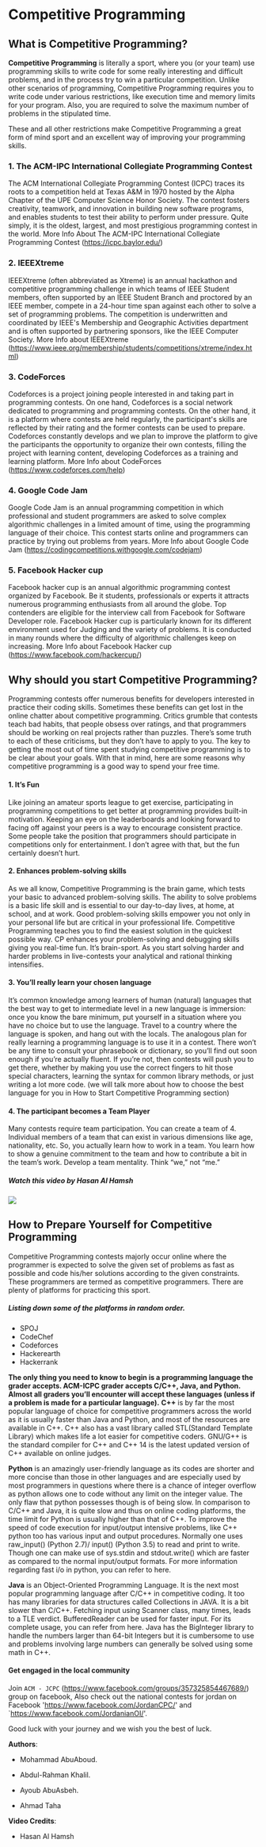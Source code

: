 # Competitive Programming

## What is Competitive Programming?

**Competitive Programming** is literally a sport, where you (or your team) use programming skills to write code for some really interesting and difficult problems, and in the process try to win a particular competition.
Unlike other scenarios of programming, Competitive Programming requires you to write code under various restrictions, like execution time and memory limits for your program. Also, you are required to solve the maximum number of problems in the stipulated time.

These and all other restrictions make Competitive Programming a great form of mind sport and an excellent way of improving your programming skills.

### 1. The ACM-IPC International Collegiate Programming Contest

The ACM International Collegiate Programming Contest (ICPC) traces its roots to a competition held at Texas A&M in 1970 hosted by the Alpha Chapter of the UPE Computer Science Honor Society. The contest fosters creativity, teamwork, and innovation in building new software programs, and enables students to test their ability to perform under pressure. Quite simply, it is the oldest, largest, and most prestigious programming contest in the world.
More Info About The ACM-IPC International Collegiate Programming Contest (https://icpc.baylor.edu/)

### 2. IEEEXtreme

IEEEXtreme (often abbreviated as Xtreme) is an annual hackathon and competitive programming challenge in which teams of IEEE Student members, often supported by an IEEE Student Branch and proctored by an IEEE member, compete in a 24-hour time span against each other to solve a set of programming problems. The competition is underwritten and coordinated by IEEE's Membership and Geographic Activities department and is often supported by partnering sponsors, like the IEEE Computer Society.
More Info about IEEEXtreme (https://www.ieee.org/membership/students/competitions/xtreme/index.html)

### 3. CodeForces

Codeforces is a project joining people interested in and taking part in programming contests. On one hand, Codeforces is a social network dedicated to programming and programming contests. On the other hand, it is a platform where contests are held regularly, the participant's skills are reflected by their rating and the former contests can be used to prepare. Codeforces constantly develops and we plan to improve the platform to give the participants the opportunity to organize their own contests, filling the project with learning content, developing Codeforces as a training and learning platform.
More Info about CodeForces (https://www.codeforces.com/help)

### 4. Google Code Jam

Google Code Jam is an annual programming competition in which professional and student programmers are asked to solve complex algorithmic challenges in a limited amount of time, using the programming language of their choice. This contest starts online and programmers can practice by trying out problems from years.
More Info about Google Code Jam (https://codingcompetitions.withgoogle.com/codejam)

### 5. Facebook Hacker cup

Facebook hacker cup is an annual algorithmic programming contest organized by Facebook. Be it students, professionals or experts it attracts numerous programming enthusiasts from all around the globe. Top contenders are eligible for the interview call from Facebook for Software Developer role.
Facebook Hacker cup is particularly known for its different environment used for Judging and the variety of problems. It is conducted in many rounds where the difficulty of algorithmic challenges keep on increasing.
More Info about Facebook Hacker cup (https://www.facebook.com/hackercup/)

## Why should you start Competitive Programming?

Programming contests offer numerous benefits for developers interested in practice their coding skills. Sometimes these benefits can get lost in the online chatter about competitive programming. Critics grumble that contests teach bad habits, that people obsess over ratings, and that programmers should be working on real projects rather than puzzles. There’s some truth to each of these criticisms, but they don’t have to apply to you. The key to getting the most out of time spent studying competitive programming is to be clear about your goals. With that in mind, here are some reasons why competitive programming is a good way to spend your free time.

#### 1. It’s Fun

Like joining an amateur sports league to get exercise, participating in programming competitions to get better at programming provides built-in motivation. Keeping an eye on the leaderboards and looking forward to facing off against your peers is a way to encourage consistent practice. Some people take the position that programmers should participate in competitions only for entertainment. I don’t agree with that, but the fun certainly doesn’t hurt.

#### 2. Enhances problem-solving skills

As we all know, Competitive Programming is the brain game, which tests your basic to advanced problem-solving skills. The ability to solve problems is a basic life skill and is essential to our day-to-day lives, at home, at school, and at work. Good problem-solving skills empower you not only in your personal life but are critical in your professional life. Competitive Programming teaches you to find the easiest solution in the quickest possible way. CP enhances your problem-solving and debugging skills giving you real-time fun. It’s brain-sport. As you start solving harder and harder problems in live-contests your analytical and rational thinking intensifies.

#### 3. You’ll really learn your chosen language

It’s common knowledge among learners of human (natural) languages that the best way to get to intermediate level in a new language is immersion: once you know the bare minimum, put yourself in a situation where you have no choice but to use the language. Travel to a country where the language is spoken, and hang out with the locals. The analogous plan for really learning a programming language is to use it in a contest. There won’t be any time to consult your phrasebook or dictionary, so you’ll find out soon enough if you’re actually fluent. If you’re not, then contests will push you to get there, whether by making you use the correct fingers to hit those special characters, learning the syntax for common library methods, or just writing a lot more code.
(we will talk more about how to choose the best language for you in How to Start Competitive Programming section)

#### 4. The participant becomes a Team Player

Many contests require team participation. You can create a team of 4. Individual members of a team that can exist in various dimensions like age, nationality, etc. So, you actually learn how to work in a team. You learn how to show a genuine commitment to the team and how to contribute a bit in the team’s work. Develop a team mentality. Think “we,” not “me.”

##### Watch this video by Hasan Al Hamsh

[![](https://img.youtube.com/vi/JSmoa1iWWpk/0.jpg)](https://www.youtube.com/watch?v=JSmoa1iWWpk)

## How to Prepare Yourself for Competitive Programming

Competitive Programming contests majorly occur online where the programmer is expected to solve the given set of problems as fast as possible and code his/her solutions according to the given constraints. These programmers are termed as competitive programmers.
There are plenty of platforms for practicing this sport.

##### Listing down some of the platforms in random order.

- SPOJ
- CodeChef
- Codeforces
- Hackerearth
- Hackerrank

**The only thing you need to know to begin is a programming language the grader accepts. ACM-ICPC grader accepts C/C++, Java, and Python. Almost all graders you’ll encounter will accept these languages (unless if a problem is made for a particular language).**
**C++** is by far the most popular language of choice for competitive programmers across the world as it is usually faster than Java and Python, and most of the resources are available in C++. C++ also has a vast library called STL(Standard Template Library) which makes life a lot easier for competitive coders. GNU/G++ is the standard compiler for C++ and C++ 14 is the latest updated version of C++ available on online judges.

**Python** is an amazingly user-friendly language as its codes are shorter and more concise than those in other languages and are especially used by most programmers in questions where there is a chance of integer overflow as python allows one to code without any limit on the integer value. The only flaw that python possesses though is of being slow. In comparison to C/C++ and Java, it is quite slow and thus on online coding platforms, the time limit for Python is usually higher than that of C++. To improve the speed of code execution for input/output intensive problems, like C++ python too has various input and output procedures. Normally one uses raw_input() (Python 2.7)/ input() (Python 3.5) to read and print to write. Though one can make use of sys.stdin and stdout.write() which are faster as compared to the normal input/output formats. For more information regarding fast i/o in python, you can refer to here.

**Java** is an Object-Oriented Programming Language. It is the next most popular programming language after C/C++ in competitive coding. It too has many libraries for data structures called Collections in JAVA. It is a bit slower than C/C++. Fetching input using Scanner class, many times, leads to a TLE verdict. BufferedReader can be used for faster input. For its complete usage, you can refer from here. Java has the BigInteger library to handle the numbers larger than 64-bit Integers but it is cumbersome to use and problems involving large numbers can generally be solved using some math in C++.

#### Get engaged in the local community

Join `ACM - JCPC` (https://www.facebook.com/groups/357325854467689/) group on facebook,
Also check out the national contests for jordan on Facebook 'https://www.facebook.com/JordanCPC/' and `https://www.facebook.com/JordanianOI/'.

Good luck with your journey and we wish you the best of luck.

**Authors**:

- Mohammad AbuAboud.

- Abdul-Rahman Khalil.

- Ayoub AbuAsbeh.

- Ahmad Taha

**Video Credits**:

- Hasan Al Hamsh
